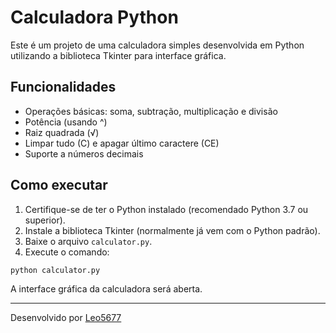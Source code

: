# Calculadora Python

Este é um projeto de uma calculadora simples desenvolvida em Python utilizando a biblioteca Tkinter para interface gráfica.

## Funcionalidades
- Operações básicas: soma, subtração, multiplicação e divisão
- Potência (usando ^)
- Raiz quadrada (√)
- Limpar tudo (C) e apagar último caractere (CE)
- Suporte a números decimais

## Como executar
1. Certifique-se de ter o Python instalado (recomendado Python 3.7 ou superior).
2. Instale a biblioteca Tkinter (normalmente já vem com o Python padrão).
3. Baixe o arquivo `calculator.py`.
4. Execute o comando:

```bash
python calculator.py
```

A interface gráfica da calculadora será aberta.

---

Desenvolvido por [Leo5677](https://github.com/Leo5677)
